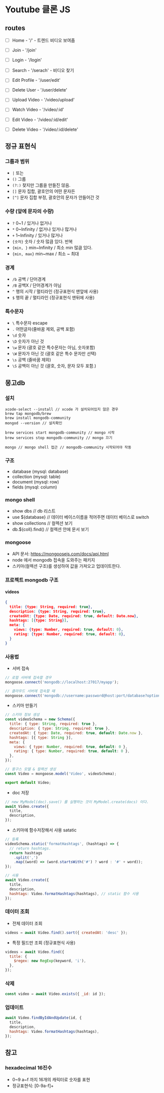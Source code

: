 # Youtube 클론 JS

## routes

- [ ] Home - '/' - 트렌드 비디오 보여줌
- [ ] Join - '/join'
- [ ] Login - '/login'
- [ ] Search - '/serach' - 비디오 찾기

- [ ] Edit Profile - '/user/edit'
- [ ] Delete User - '/user/delete'

- [ ] Upload Video - '/video/upload'
- [ ] Watch Video - '/video/:id'
- [ ] Edit Video - '/video/:id/edit'
- [ ] Delete Video - '/video/:id/delete'

## 정규 표현식

### 그룹과 범위

- `|` 또는
- `()` 그룹
- `(?:)` 찾지만 그룹을 만들진 않음.
- `[]` 문자 집합, 괄호안의 어떤 문자든
- `[^]` 문자 집합 부정, 괄호안의 문자가 안들어간 것

### 수량 (앞에 문자의 수량)

- `?` 0~1 / 있거나 없거나
- `*` 0~Infinity / 없거나 있거나 많거나
- `+` 1~Infinity / 있거나 많거나
- `{숫자}` 숫자 / 숫자 많큼 있다. 반복
- `{min, }` min~Infinity / 최소 min 많큼 있다.
- `{min, max}` min~max / 최소 ~ 최대

### 경계

- `/b` 공백 / 단어경계
- `/B` 공백X / 단어경계가 아님
- `^` 행의 시작 / 멀티라인 (정규표현식 맨앞에 사용)
- `$` 행의 끝 / 멀티라인 (정규표현식 맨뒤에 사용)

### 특수문자

- `\` 특수문자 escape
- `.` 어떤글자(줄바꿈 제외, 공백 포함)
- `\d` 숫자
- `\D` 숫자가 아닌 것
- `\w` 문자 (괄호 같은 특수문자는 아님, 숫자포함)
- `\W` 문자가 아닌 것 (괄호 같은 특수 문자만 선택)
- `\s` 공백 (줄바꿈 제외)
- `\S` 공백이 아닌 것 (괄호, 숫자, 문자 모두 포함.)

## 몽고db

### 설치

```
xcode-select --install // xcode 가 설치되어있지 않은 경우
brew tap mongodb/brew
brew install mongodb-community
mongod --version // 설치확인

brew services start mongodb-community // mongo 시작
brew services stop mongodb-community // mongo 끄기

mongo // mongo shell 접근 // mongodb-community 시작되어야 작동
```

### 구조

- database (mysql: database)
- collection (mysql: table)
- document (mysql: row)
- fields (mysql: column)

### mongo shell

- show dbs // db 리스트
- use ${database} // 데이터 베이스이름을 적어주면 데이터 베이스로 switch
- show collections // 컬렉션 보기
- db.${coll}.find() // 컬렉션 안에 문서 보기

### mongoose

- API 문서: https://mongoosejs.com/docs/api.html
- node 에서 mongodb 접속을 도와주는 패키지
- 스키마(컬렉션 구조)를 생성하여 값을 가져오고 업데이트한다.

### 프로젝트 mongodb 구조

#### videos

```json
{
  title: {type: String, required: true},
  description: {type: String, required: true},
  createdAt: {type: Date, required: true, default: Date.now},
  hashtags: [{type: String}],
  meta: {
    views: {type: Number, required: true, default: 0},
    rating: {type: Number, required: true, default: 0},
  }
}
```

### 사용법

- 서버 접속

```js
// 로컬 서버에 접속할 경우
mongoose.connect('mongodb://localhost:27017/myapp');

// 클라우드 서버에 접속할 때
mongoose.connect('mongodb://username:password@host:port/database?options...');
```

- 스키마 만들기

```js
// 스키마 정보 생성
const videoSchema = new Schema({
  title: { type: String, required: true },
  description: { type: String, required: true },
  createdAt: { type: Date, required: true, default: Date.now },
  hashtags: [{ type: String }],
  meta: {
    views: { type: Number, required: true, default: 0 },
    rating: { type: Number, required: true, default: 0 },
  },
});

// 몽구스 모델 & 컬렉션 생성
const Video = mongoose.model('Video', videoSchema);

export default Video;
```

- doc 저장

```js
// new MyModel(doc).save() 를 실행하는 것이 MyModel.create(docs) 이다.
await Video.create({
  title,
  description,
});
```

- 스키마에 함수저장해서 사용 satatic

```js
// 등록
videoSchema.static('formatHashtags', (hashtags) => {
  // return hashtags.
  return hashtags
    .split(',')
    .map((word) => (word.startsWith('#') ? word : '#' + word));
});

// 사용
await Video.create({
  title,
  description,
  hashtags: Video.formatHashtags(hashtags), // static 함수 사용
});
```

### 데이터 조회

- 전체 데이터 조회

```js
videos = await Video.find().sort({ createdAt: 'desc' });
```

- 특정 필드만 조회 (정규표현식 사용)

```js
videos = await Video.find({
  title: {
    $regex: new RegExp(keyword, 'i'),
  },
});
```

### 삭제

```js
const video = await Video.exists({ _id: id });
```

### 업데이트

```js
await Video.findByIdAndUpdate(id, {
  title,
  description,
  hashtags: Video.formatHashtags(hashtags),
});
```

## 참고

### hexadecimal 16진수

- 0~9 a~f 까지 16개의 캐릭터로 숫자를 표현
- 정규표현식: [0-9a-f]+
